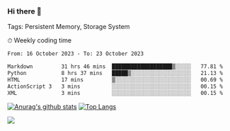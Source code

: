 ### Hi there 👋

Tags: Persistent Memory, Storage System

<!--

[![Anurag's github stats](https://github-readme-stats.vercel.app/api?username=wwyf)](https://github.com/anuraghazra/github-readme-stats)

[![Anurag's github stats](https://github-readme-stats.vercel.app/api?username=wwyf&count_private=true)](https://github.com/anuraghazra/github-readme-stats)


[![Top Langs](https://github-readme-stats.vercel.app/api/top-langs/?username=wwyf&count_private=true&&hide=jupyter%20notebook,html)](https://github.com/anuraghazra/github-readme-stats)



-->


⏱ Weekly coding time

<!--START_SECTION:waka-->

```txt
From: 16 October 2023 - To: 23 October 2023

Markdown         31 hrs 46 mins  ███████████████████▒░░░░░   77.81 %
Python           8 hrs 37 mins   █████▒░░░░░░░░░░░░░░░░░░░   21.13 %
HTML             17 mins         ▒░░░░░░░░░░░░░░░░░░░░░░░░   00.69 %
ActionScript 3   3 mins          ░░░░░░░░░░░░░░░░░░░░░░░░░   00.15 %
XML              3 mins          ░░░░░░░░░░░░░░░░░░░░░░░░░   00.15 %
```

<!--END_SECTION:waka-->



[![Anurag's github stats](https://github-readme-stats.vercel.app/api?username=wwyf&count_private=true&show_icons=true&hide_border=true)](https://github.com/anuraghazra/github-readme-stats) [![Top Langs](https://github-readme-stats.vercel.app/api/top-langs/?username=wwyf&count_private=true&hide=jupyter%20notebook,html,OpenEdge%20ABL&langs_count=10&layout=compact&hide_border=true)](https://github.com/anuraghazra/github-readme-stats)

<!--

[![willianrod's wakatime stats](https://github-readme-stats.vercel.app/api/wakatime?username=wwyf)](https://github.com/anuraghazra/github-readme-stats)


-->

![](https://hit.yhype.me/github/profile?user_id=23121291)
